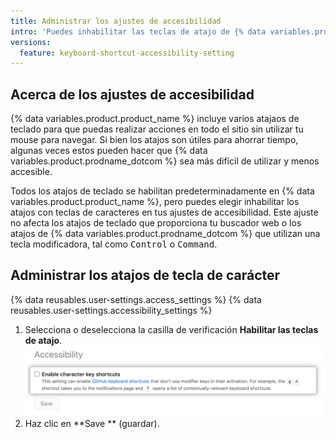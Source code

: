 ```yaml
---
title: Administrar los ajustes de accesibilidad
intro: 'Puedes inhabilitar las teclas de atajo de {% data variables.product.prodname_dotcom %} en tus ajustes de accesibilidad.'
versions:
  feature: keyboard-shortcut-accessibility-setting
---
```


## Acerca de los ajustes de accesibilidad

{% data variables.product.product_name %} incluye varios atajaos de teclado para que puedas realizar acciones en todo el sitio sin utilizar tu mouse para navegar. Si bien los atajos son útiles para ahorrar tiempo, algunas veces estos pueden hacer que {% data variables.product.prodname_dotcom %} sea más difícil de utilizar y menos accesible.

Todos los atajos de teclado se habilitan predeterminadamente en {% data variables.product.product_name %}, pero puedes elegir inhabilitar los atajos con teclas de caracteres en tus ajustes de accesibilidad. Este ajuste no afecta los atajos de teclado que proporciona tu buscador web o los atajos de {% data variables.product.prodname_dotcom %} que utilizan una tecla modificadora, tal como <kbd>Control</kbd> o <kbd>Command</kbd>.

## Administrar los atajos de tecla de carácter

{% data reusables.user-settings.access_settings %}
{% data reusables.user-settings.accessibility_settings %}
1. Selecciona o deselecciona la casilla de verificación **Habilitar las teclas de atajo**. ![Captura de pantalla de la casilla de verificación de 'Habilitar los atajos de tecla de carácter'](/assets/images/help/settings/disable-character-key-shortcuts.png)
2. Haz clic en **Save ** (guardar).
